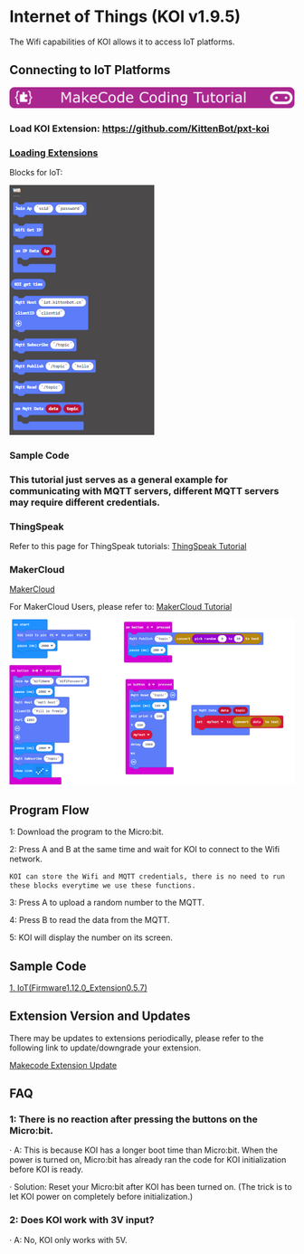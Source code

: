 # **Internet of Things (KOI v1.9.5)**

The Wifi capabilities of KOI allows it to access IoT platforms.

## Connecting to IoT Platforms

![](../../PWmodules/images/mcbanner.png)

### Load KOI Extension: https://github.com/KittenBot/pxt-koi

### [Loading Extensions](../../../Makecode/powerBrickMC)

Blocks for IoT:

![](KOI14/1.png)

### Sample Code

### This tutorial just serves as a general example for communicating with MQTT servers, different MQTT servers may require different credentials.

### ThingSpeak

Refer to this page for ThingSpeak tutorials: [ThingSpeak Tutorial](../../../Wifibrick/MakeCode/MC_TS)

### MakerCloud

[MakerCloud](../../../Wifibrick/IoTPlatform/makercloud)

For MakerCloud Users, please refer to: [MakerCloud Tutorial](../../../Wifibrick/MakeCode/makercloud)

![](KOI14/9.png)

## Program Flow

1: Download the program to the Micro:bit.

2: Press A and B at the same time and wait for KOI to connect to the Wifi network.

    KOI can store the Wifi and MQTT credentials, there is no need to run these blocks everytime we use these functions.

3: Press A to upload a random number to the MQTT.

4: Press B to read the data from the MQTT.

5: KOI will display the number on its screen.

## Sample Code

[1. IoT(Firmware1.12.0_Extension0.5.7)](https://makecode.microbit.org/_4UPgr7az71g1)

## Extension Version and Updates

There may be updates to extensions periodically, please refer to the following link to update/downgrade your extension.

[Makecode Extension Update](../../../Makecode/makecode_extensionUpdate)

## FAQ

### 1: There is no reaction after pressing the buttons on the Micro:bit.

·    A: This is because KOI has a longer boot time than Micro:bit. When the power is turned on, Micro:bit has already ran the code for KOI initialization before KOI is ready.

·    Solution: Reset your Micro:bit after KOI has been turned on. (The trick is to let KOI power on completely before initialization.)

### 2: Does KOI work with 3V input?

·    A: No, KOI only works with 5V.
